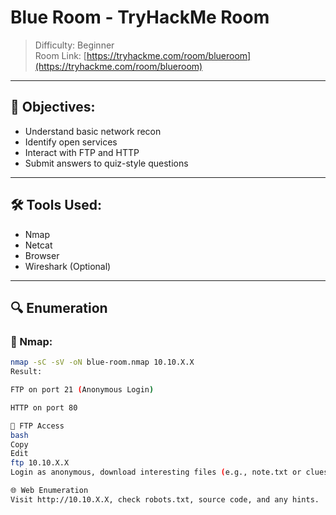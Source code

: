 
# Blue Room - TryHackMe Room

> Difficulty: Beginner  
> Room Link: [https://tryhackme.com/room/blueroom](https://tryhackme.com/room/blueroom)

---

## 🧠 Objectives:
- Understand basic network recon
- Identify open services
- Interact with FTP and HTTP
- Submit answers to quiz-style questions

---

## 🛠 Tools Used:
- Nmap
- Netcat
- Browser
- Wireshark (Optional)

---

## 🔍 Enumeration

### 🔹 Nmap:
```bash
nmap -sC -sV -oN blue-room.nmap 10.10.X.X
Result:

FTP on port 21 (Anonymous Login)

HTTP on port 80

🔐 FTP Access
bash
Copy
Edit
ftp 10.10.X.X
Login as anonymous, download interesting files (e.g., note.txt or clues.txt)

🌐 Web Enumeration
Visit http://10.10.X.X, check robots.txt, source code, and any hints.
